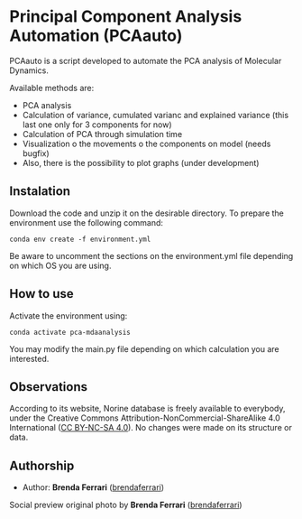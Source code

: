 # Principal Component Analysis Automation (PCAauto)

PCAauto is a script developed to automate the PCA analysis of Molecular Dynamics.

Available methods are:

* PCA analysis
* Calculation of variance, cumulated varianc and explained variance (this last one only for 3 components for now)
* Calculation of PCA through simulation time
* Visualization o the movements o the components on model (needs bugfix)
* Also, there is the possibility to plot graphs (under development)

## Instalation

Download the code and unzip it on the desirable directory. To prepare the environment use the following command:

```
conda env create -f environment.yml
``` 

Be aware to uncomment the sections on the environment.yml file depending on which OS you are using.

## How to use

Activate the environment using:

```
conda activate pca-mdaanalysis
```

You may modify the main.py file depending on which calculation you are interested.

## Observations

According to its website, Norine database is freely available to everybody, under the Creative Commons Attribution-NonCommercial-ShareAlike 4.0 International ([CC BY-NC-SA 4.0](https://creativecommons.org/licenses/by-nc-sa/4.0/)). No changes were made on its structure or data.

## Authorship

* Author: **Brenda Ferrari** ([brendaferrari](https://github.com/brendaferrari))

Social preview original photo by **Brenda Ferrari** ([brendaferrari](https://github.com/brendaferrari))